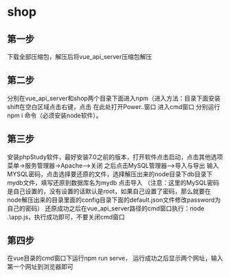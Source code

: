 # shop
## 第一步
下载全部压缩包，解压后将vue_api_server压缩包解压
## 第二步
分别在vue_api_server和shop两个目录下面进入npm（进入方法：目录下面安装shift在空白区域点击右键，点击  在此处打开Power..窗口 进入cmd窗口   分别运行npm i 命令（必须安装node软件）。
## 第三步
安装phpStudy软件，最好安装7.0之前的版本，打开软件点击启动，点击其他选项菜单->服务管理器->Apache——>关闭
之后点击MySQL管理器——>导入与导出
输入MYSQL密码，点击选择要还原的文件，选择解压出来的node目录下db目录下mydb文件，填写还原到数据库名为mydb 点击导入
（注意：这里的MySQL密码是自己设置的，没有设置的话默认是root，如果自己设置了密码，那么就要在node解压出来的目录里面的config目录下面的default.json文件修改password为自己的密码）
还原成功之后在vue_api_server路径的cmd窗口执行：node  .\app.js，执行成功即可，不要关闭cmd窗口

## 第四步
在vue目录的cmd窗口下运行npm run serve， 运行成功之后显示两个网址，输入第一个网址到浏览器即可
